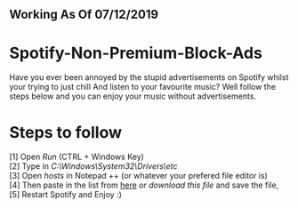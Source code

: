 ## Working As Of 07/12/2019
# Spotify-Non-Premium-Block-Ads
Have you ever been annoyed by the stupid advertisements on Spotify whilst your trying to just chill
And listen to your favourite music? Well follow the steps below and you can enjoy your music without advertisements.



# Steps to follow
[1] Open _Run_ (CTRL + Windows Key)<br>
[2] Type in _C:\Windows\System32\Drivers\etc_<br>
[3] Open _hosts_ in Notepad ++ (or whatever your prefered file editor is)<br>
[4] Then paste in the list from [here](https://github.com/BetterOffGone/Spotify-Non-Premium-Block-Ads/blob/master/hosts) _or download this file_ and save the file,<br>
[5] Restart Spotify and Enjoy :)<br>




